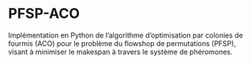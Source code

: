 # PFSP-ACO
Implémentation en Python de l’algorithme d’optimisation par colonies de fourmis (ACO) pour le problème du flowshop de permutations (PFSP), visant à minimiser le makespan à travers le système de phéromones.
